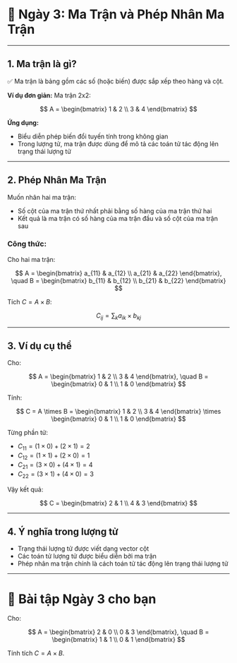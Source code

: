 
# 🌟 **Ngày 3: Ma Trận và Phép Nhân Ma Trận**

---

## **1. Ma trận là gì?**

✅ Ma trận là bảng gồm các số (hoặc biến) được sắp xếp theo hàng và cột.

**Ví dụ đơn giản:** Ma trận 2x2:

$$
A = \begin{bmatrix} 1 & 2 \\ 3 & 4 \end{bmatrix}
$$

**Ứng dụng:**

* Biểu diễn phép biến đổi tuyến tính trong không gian
* Trong lượng tử, ma trận được dùng để mô tả các toán tử tác động lên trạng thái lượng tử

---

## **2. Phép Nhân Ma Trận**

Muốn nhân hai ma trận:

* Số cột của ma trận thứ nhất phải bằng số hàng của ma trận thứ hai
* Kết quả là ma trận có số hàng của ma trận đầu và số cột của ma trận sau

### **Công thức:**

Cho hai ma trận:

$$
A = \begin{bmatrix} a_{11} & a_{12} \\ a_{21} & a_{22} \end{bmatrix}, \quad B = \begin{bmatrix} b_{11} & b_{12} \\ b_{21} & b_{22} \end{bmatrix}
$$

Tích $C = A \times B$:

$$
C_{ij} = \sum_k a_{ik} \times b_{kj}
$$

---

## **3. Ví dụ cụ thể**

Cho:

$$
A = \begin{bmatrix} 1 & 2 \\ 3 & 4 \end{bmatrix}, \quad B = \begin{bmatrix} 0 & 1 \\ 1 & 0 \end{bmatrix}
$$

Tính:

$$
C = A \times B = \begin{bmatrix} 1 & 2 \\ 3 & 4 \end{bmatrix} \times \begin{bmatrix} 0 & 1 \\ 1 & 0 \end{bmatrix}
$$

Từng phần tử:

* $C_{11} = (1 \times 0) + (2 \times 1) = 2$
* $C_{12} = (1 \times 1) + (2 \times 0) = 1$
* $C_{21} = (3 \times 0) + (4 \times 1) = 4$
* $C_{22} = (3 \times 1) + (4 \times 0) = 3$

Vậy kết quả:

$$
C = \begin{bmatrix} 2 & 1 \\ 4 & 3 \end{bmatrix}
$$

---

## **4. Ý nghĩa trong lượng tử**

* Trạng thái lượng tử được viết dạng vector cột
* Các toán tử lượng tử được biểu diễn bởi ma trận
* Phép nhân ma trận chính là cách toán tử tác động lên trạng thái lượng tử

---

# 🎯 **Bài tập Ngày 3 cho bạn**

Cho:

$$
A = \begin{bmatrix} 2 & 0 \\ 0 & 3 \end{bmatrix}, \quad B = \begin{bmatrix} 1 & 1 \\ 0 & 1 \end{bmatrix}
$$

Tính tích $C = A \times B$.

